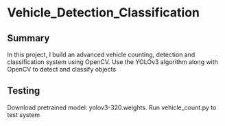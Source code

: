 # Vehicle_Detection_Classification
## Summary 
In this project, I build an advanced vehicle counting, detection and classification system using OpenCV. Use the YOLOv3 algorithm along with OpenCV to detect and classify objects
## Testing 
Download pretrained model: yolov3-320.weights. Run vehicle_count.py to test system
